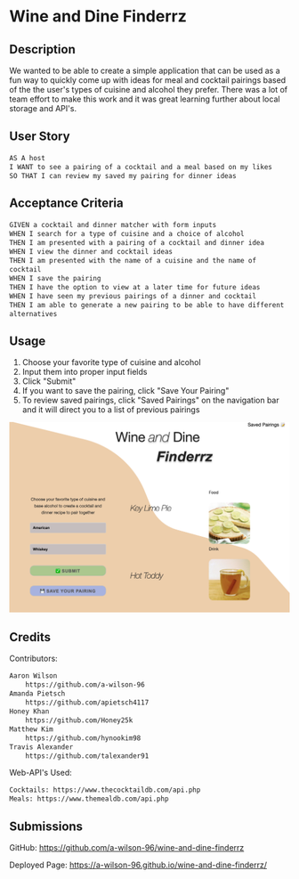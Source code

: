 # Wine and Dine Finderrz 

## Description

We wanted to be able to create a simple application that can be used as a fun way to quickly come up with ideas for meal and cocktail pairings based of the the user's types of cuisine and alcohol they prefer. There was a lot of team effort to make this work and it was great learning further about local storage and API's.


## User Story

```
AS A host 
I WANT to see a pairing of a cocktail and a meal based on my likes
SO THAT I can review my saved my pairing for dinner ideas
```

## Acceptance Criteria

```
GIVEN a cocktail and dinner matcher with form inputs
WHEN I search for a type of cuisine and a choice of alcohol
THEN I am presented with a pairing of a cocktail and dinner idea
WHEN I view the dinner and cocktail ideas 
THEN I am presented with the name of a cuisine and the name of cocktail 
WHEN I save the pairing 
THEN I have the option to view at a later time for future ideas 
WHEN I have seen my previous pairings of a dinner and cocktail
THEN I am able to generate a new pairing to be able to have different alternatives
```

## Usage

1. Choose your favorite type of cuisine and alcohol
2. Input them into proper input fields
3. Click "Submit"
4. If you want to save the pairing, click "Save Your Pairing"
5. To review saved pairings, click "Saved Pairings" on the navigation bar and it will direct you to a list of previous pairings

![Homepage](/assets/imgs/screenshot.png)


## Credits

Contributors:

    Aaron Wilson
        https://github.com/a-wilson-96
    Amanda Pietsch
        https://github.com/apietsch4117
    Honey Khan
        https://github.com/Honey25k
    Matthew Kim
        https://github.com/hynookim98
    Travis Alexander
        https://github.com/talexander91

Web-API's Used: 

    Cocktails: https://www.thecocktaildb.com/api.php
    Meals: https://www.themealdb.com/api.php

## Submissions

GitHub: https://github.com/a-wilson-96/wine-and-dine-finderrz

Deployed Page: https://a-wilson-96.github.io/wine-and-dine-finderrz/


